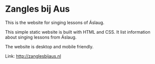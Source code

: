 # Zangles bij Aus

This is the website for singing lessons of Áslaug.

This simple static website is built with HTML and CSS. It list information about singing lessons from Áslaug.

The website is desktop and mobile friendly.

Link: http://zanglesbijaus.nl
